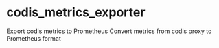 # codis_metrics_exporter
Export codis metrics to Prometheus
Convert metrics from codis proxy to Prometheus format





